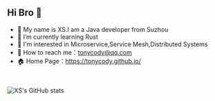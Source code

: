 
<!--
**tonycody/tonycody** is a ✨ _special_ ✨ repository because its `README.md` (this file) appears on your GitHub profile.

Here are some ideas to get you started:

- 🔭 I’m currently working on ...
- 🌱 I’m currently learning ...
- 👯 I’m looking to collaborate on ...
- 🤔 I’m looking for help with ...
- 💬 Ask me about ...
- 📫 How to reach me: ...
- 😄 Pronouns: ...
- ⚡ Fun fact: ...
-->

## Hi Bro 👋
- 🔭 My name is XS.I am a Java developer from Suzhou
- 🌱 I’m currently learning Rust
- 👯 I'm interested in Microservice,Service Mesh,Distributed Systems
- 📧 How to reach me：tonycody@qq.com
- 🏠 Home Page：https://tonycody.github.io/

<br/>

![XS's GitHub stats](https://github-readme-stats.vercel.app/api?username=tonycody&show_icons=true&theme=radical)
